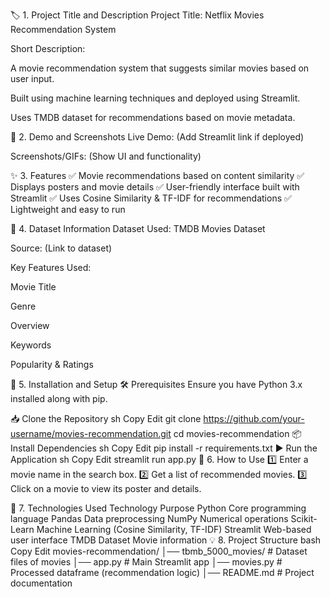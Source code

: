 🏷 1. Project Title and Description
Project Title: Netflix Movies Recommendation System

Short Description:

A movie recommendation system that suggests similar movies based on user input.

Built using machine learning techniques and deployed using Streamlit.

Uses TMDB dataset for recommendations based on movie metadata.

🎥 2. Demo and Screenshots
Live Demo: (Add Streamlit link if deployed)

Screenshots/GIFs: (Show UI and functionality)

✨ 3. Features
✅ Movie recommendations based on content similarity
✅ Displays posters and movie details
✅ User-friendly interface built with Streamlit
✅ Uses Cosine Similarity & TF-IDF for recommendations
✅ Lightweight and easy to run

📂 4. Dataset Information
Dataset Used: TMDB Movies Dataset

Source: (Link to dataset)

Key Features Used:

Movie Title

Genre

Overview

Keywords

Popularity & Ratings

🚀 5. Installation and Setup
🛠 Prerequisites
Ensure you have Python 3.x installed along with pip.

📥 Clone the Repository
sh
Copy
Edit
git clone https://github.com/your-username/movies-recommendation.git
cd movies-recommendation
📦 Install Dependencies
sh
Copy
Edit
pip install -r requirements.txt
▶️ Run the Application
sh
Copy
Edit
streamlit run app.py
🎯 6. How to Use
1️⃣ Enter a movie name in the search box.
2️⃣ Get a list of recommended movies.
3️⃣ Click on a movie to view its poster and details.

🔧 7. Technologies Used
Technology	Purpose
Python	Core programming language
Pandas	Data preprocessing
NumPy	Numerical operations
Scikit-Learn	Machine Learning (Cosine Similarity, TF-IDF)
Streamlit	Web-based user interface
TMDB Dataset	Movie information
💡 8. Project Structure
bash
Copy
Edit
movies-recommendation/
│── tbmb_5000_movies/                     # Dataset files of movies 
│── app.py                     # Main Streamlit app
│── movies.py                   # Processed dataframe (recommendation logic)
│── README.md                   # Project documentation

